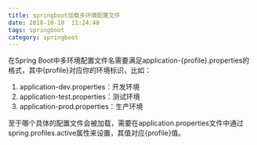 ```yaml
---
title: springboot加载多环境配置文件
date: 2018-10-10  11:24:48
tags: springboot            
category: springboot
---
```



在Spring Boot中多环境配置文件名需要满足application-{profile}.properties的格式，其中{profile}对应你的环境标识，比如：
1. application-dev.properties：开发环境 
2. application-test.properties：测试环境 
3. application-prod.properties：生产环境

至于哪个具体的配置文件会被加载，需要在application.properties文件中通过spring.profiles.active属性来设置，其值对应{profile}值。 
